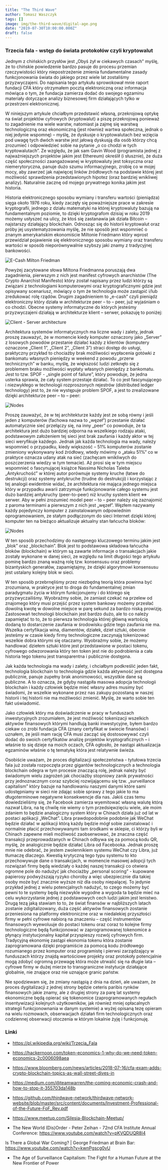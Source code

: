 ```yaml
---
title: "The Third Wave"
author: Tomasz Waszczyk
tags: []
image: img/the-third-wave/digital-age.png
date: "2019-07-30T10:00:00.000Z"
draft: false
---
```


### Trzecia fala - wstęp do świata protokołów czyli kryptowalut

Jednym z chińskich przysłów jest „Obyś żył w ciekawych czasach” myślę, że to chińskie powiedzenie bardzo pasuje do procesu przemian rzeczywistości który niepostrzeżenie zmienia fundamentalne zasady funkcjonowania świata do jakiego przez wiele lat zostaliśmy przyzwyczajeni. Do napisania tego artykułu sprowokował mnie raport fundacji CFA który otrzymałem pocztą elektroniczną oraz informacja mówiąca o tym, że fundacja zamierza dodać do swojego egzaminu materiały dotyczące analizy biznesowej firm działających tylko w przestrzeni elektronicznej.  

W niniejszym artykule chciałbym przedstawić własną, przekrojową optykę na świat projektów cyfrowych (kryptowalut) a piszę przekrojową ponieważ to zagadnienie ma wiele warstw, natomiast ja zajmę się warstwą technologiczną oraz ekonomiczną (jest również wartwa społeczna, jednak o niej jedynie wspomnę) – myślę, że dyskusje o kryptowalutach bez wzięcia pod uwagę tych dwóch warstw jest jałową dyskusją dla osób którzy chcą zrozumieć i odpowiedzieć sobie na pytanie „o co chodzi w tych kryptowalutach”. Ze względu, że jak sam Gavin Wood (programista jednej z najważniejszych projektów jakim jest Ethereum) określił (i słusznie), że duża część społeczności zaangażowanej w kryptowaluty jest toksyczna oraz niemerytoryczna, panuje dużo szumu informacyjnego, zrobię co w mojej mocy, aby zawrzeć jak najwięcej linków źródłowych na podstawie której jest możliwość sprawdzenia przedstawionych hipotez (oraz bardziej wnikliwej analizy). Naturalnie zacznę od mojego prywatnego konika jakim jest historia.

Historia elektronicznego sposobu wymiany i transferu wartości (pieniądza) sięga około 1976 roku, kiedy zaczęły się poważniejsze prace w zakresie kryptografii, jednego z działu matematyki na której kryptowaluty bazują na fundamentalnym poziomie, to dzięki kryptografom dzisiaj w roku 2019 możemy usłyszeć na ulicy, że ktoś się zastanawia jak działa Bitcoin – najstarszy działający blockchain. Odnosząc się do historii kryptowalut oraz próby jej usystematyzowania myślę, że nie sposób jest wspomnieć o znanym amerykańskim ekonomiście Miltonie Friedmann który wprost przewidział pojawienie się elektronicznego sposobu wymiany oraz transferu wartości w sposób nieporównywalnie szybszy jaki znamy z tradycyjnej bankowości.

![E-Cash Milton Friedman](./img/the-third-wave/ecash.png)

Powyżej zacytowane słowa Miltona Friedmanna poruszają dwa zagadnienia, pierwszym z nich jest manifest cyfrowych anarchistów (The Crypto Anarchist Manifesto) który został napisany przez ludzi którzy są związani z technologiami komputerowymi oraz kryptograficznymi gdzie jest opisywany scenariusz, mówiący o tym że technologia może zastąpić i/lub zredukować rolę rządów. Drugim zagadnieniem to „e-cash” czyli pieniądz elektroniczny który działa w architekturze peer – to – peer, już wyjaśniam o co chodzi. Obecne systemy informatyczne do których jesteśmy przyzwyczajeni działają w architekturze klient – serwer, pokazuję to poniżej:

![Client - Server architecture](./img/the-third-wave/client-server.png)

Architektura systemów informatycznych ma liczne wady i zalety, jednak proszę zauważyć, że w momencie kiedy komputer oznaczony jako „Server” z losowych powodów przestanie działać każdy z klientów (komputery oznaczone „Client 1”, „Client 2”, „Client 3”) straci dostęp do usługi, praktyczny przykład to chociażby brak możliwości wypłacenia gotówki z bankomatu własnych pieniędzy w weekend z powodu „przerw technicznych” w banku, myślę, że większość ludzi zetknęło się z problemem braku możliwości wypłaty własnych pieniędzy z bankomatu. Jest to tzw. SPOF - „single point of failure”, który powoduje, że jedna usterka sprawia, że cały system przestaje działać. To co jest fascynującego i niezwykłego w technologii rozproszonych rejestrów (distributed ledger technology) jest to, że nie występuje problem SPOF, a jest to zrealizowane dzięki architekturze peer – to – peer:

![Nodes](./img/the-third-wave/nodes.png)

Proszę zauważyć, że w tej architekturze każdy jest ze sobą równy i jeśli jeden z komputerów (fachowa nazwa to „węzeł”) przestanie działać automatycznie sieć przełączy się, na inny „peer” co powoduje, że ta architektura jest dużo bardziej odporna na wszelkiego rodzaju ataki, podstawowym założeniem tej sieci jest brak zaufania i każdy aktor w tej sieci weryfikuje każdego. Jednak jak każda technologia ma wady, należy wspomnieć o przypadku, kiedy większość – 51% komputerów zostanie zmieniony wykonywany kod źródłowy, wtedy mówimy o „ataku 51%” co w praktyce oznacza udany atak na sieć (zachęcam wnikliwych do poszczerzenia wiedzy w tym temacie).
Aż prosi się w tym miejscu wspomnieć o fascynującej książce Nassima Nicholas Taleba „Antykruchość” w której autor porównuje systemy kruche (łatwe do destrukcji) oraz systemy antykruche (trudne do destrukcji) i korzystając z tej analogii ewidentnie widać, że architektura nie mająca jednego miejsca który w przypadku awarii zatrzymuje funkcjonowanie całego systemu jest dużo bardziej antykruchy (peer-to-peer) niż kruchy system klient <=> serwer. Aby w pełni zrozumieć model peer – to – peer należy się zaznajomić z paroma terminami a pierwszym z nich jest „węzeł”.
Węzłem nazywamy każdy pojedynczy komputer z zainstalowanym odpowiednim oprogramowaniem, ze stałym podłączonym do sieci Internet dzięki której komputer ten na bieżąco aktualizuje aktualny stan łańcucha bloków:

![Nodes](./img/the-third-wave/blocks.png)

W ten sposób przechodzimy do następnego kluczowego terminu jakim jest „blok” oraz „blockchain”. Blok jest to podstawowa składowa łańcucha bloków (blockchain) w którym są zawarte informacje o transakcjach jakie zostały wykonane w danej sieci, ze względu na limit długości tego artykułu pominę bardzo znaną ważną rolę tzw. konsensusu oraz problemy bizantyskich generałów, zapamiętajmy, że dzięki algorytmowi konsensusu jest ustalany kolejny blok w sieci.

W ten sposób przebrnęliśmy przez niezbędną teorią która powinna być zrozumiana, w praktyce jest to droga do fundamentalnej zmian paradygmatu życia w którym funkcjonujemy i do którego się przyzwyczailiśmy. Wyobraźmy sobie, że zamiast czekać na przelew od znajomego który musi przejść przez system bankowy możemy przesłać dowolną kwotę w dowolne miejsce w parę sekund za bardzo niską prowizję. Zastosowań technologii blockchain jest bardzo dużo, ale to co należy zapamiętać to to, że to pierwsza technologia której główną wartością dodaną to dostarczenie zaufania w środowisku gdzie tego zaufania nie ma. Wszelka certyfikacja wina, diamentów, działek, dzieł sztuki, obecnie jesteśmy w czasie kiedy firmy technologiczne zaczynają tokenizować wszelkie dobra którymi się otaczamy. Wyobraźmy sobie, że możemy handlować dziełem sztuki które jest przedstawione w postaci tokenu, cyfrowego odwzorowania który ten token jest nie do podrobienia a cała historia tego tokenu jest transparentna i publicznie dostępna.

Jak każda technologia ma wady i zalety, i chciałbym podkreślić jeden fakt, technologia blockchain to technologia gdzie każda aktywność jest dostępna publicznie, panuje zupełny brak anonimowości, wszystkie dane są publiczne. A to oznacza, że gdyby nastąpiła masowa adopcja technologii blockchain i każdy człowiek będzie mieć własny adres musimy być świadomi, że wszelkie wykonane przez nas zakupy pozostaną w naszej historii i tej historii nie ma możliwości zmienić. Myślę, że warto sobie ten fakt uświadomić.

Jako człowiek który ma doświadczenie w pracy w funduszach inwestycyjnych zrozumiałem, że jest możliwość tokenizacji wszelkich aktywów finansowych którymi handlują banki inwestycyjne, byłem bardzo ciekaw co zrobi fundacja CFA (znany certyfikat w świecie finansów) i uznałem, że jeśli mam rację CFA musi zacząć się dostosowywać czyli dodać do swoich certyfikatów analizę projektów kryptograficznych – i właśnie to się dzieje na moich oczach, CFA ogłosiło, że nastąpi aktualizacja egzaminów właśnie o tę tematykę która jest relatywnie świeża.

Osobiście uważam, że proces digitalizacji społeczeństwa - tytułowa trzecia fala już została rozpoczęta przez gigantów technologicznych a technologia blockchain odegra w tym procesie znaczącą rolę, jednak należy być świadomym wielu zagrożeń jak chociażby stopniowy zanik prywatności przy jednoznacznym coraz szybciej rozwijającemu się tzw. „surveillance capitalism” który bazuje na handlowaniu naszymi danymi które sami udostępniamy w sieci nie zdając sobie sprawy z tego jakie to ma długoterminowe negatywne konsekwencje dla nas.
Jakiś czas temu dowiedzieliśmy się, że Facebook zamierza wyemitować własną walutę którą nazwał Libra, na tę chwilę nie wiemy o tym przedsięwzięciu wiele, ale moim zdaniem to będzie analogiczny system który w Chinach działa już od lat w postaci aplikacji „WeChat”. Libra prawdopodobnie podobnie jak WeChat będzie działać w aplikacji którą każdy będzie mógł sobie zainstalować i normalnie płacić przechowywanymi tam środkami w sklepie, ci którzy byli w Chinach zapewne mieli możliwość zaobserwować, że znaczna część transakcji przeprowadzanych w Chinach odbywa się za pomocą kodu QR, myślę, że analogicznie będzie działać Libra od Facebooka. Jednak proszę mnie nie odebrać, że jestem zwolennikiem systemu WeChat czy Libra, już tłumaczę dlaczego. Kwestią krytyczną tego typu systemu to kto przechowywuje dane o transakcjach, w momencie masowej adopcji tych rozwiązań firmy będą wiedziały o każdej naszej transakcji co otwiera ogromne pole do nadużyć jak chociażby „personal scoring” - kupowane papierosy podwyższają ryzyko choroby a więc ubezpiecznie dla takiej osoby może być znacznie wyższe niż dla osoby niepalącej. To jedynie przykład jednej z wielu potencjalnych nadużyć, to czego możemy być pewni to te systemy będą niezwykle wygodne a wygoda ta będzie mieć na celu wykorzystanie jednej z podstawowych cech ludzi jakim jest lenistwo.
Drugą tezą jaką stawiam to to, że świat finansów w najbliższych latach zostanie zdigitalizowany, duża część aktywów finansowych zostanie przeniesiona na platformy elektroniczne oraz w niedalekiej przyszłości firmy w pełni cyfrowe nabiorą na znaczeniu – część instrumentów finansowych wyewoluuje do postaci tokenu oraz coraz to kolejne firmy technologiczne będą funkcjonować w zaprogramowanej tokenomice a płynący instytucjonalny kapitał przyspieszy rozwój cyfrowych firm. Tradycyjną ekonomię zastąpi ekonomia tokenu która zostanie zaprogramowana dzięki programiście za pomocą kodu źródłowego rozumianego przez komputer oraz programistę i pierwsi zarządzający w funduszach którzy znajdą wartościowe projekty oraz protokoły potencjalnie mogą zdobyć ogromną przewagę która może utrwalić się na długie lata – cyfrowe firmy w dużej mierze to transgraniczne instytucje działające globalnie, nie znające oraz nie uznające granic państw.

Nie spodziewam się, że zmiany nastąpią z dnia na dzień, ale uważam, że proces dygitalizacji z jednej strony będzie ceteris paribis rynków finansowych jakie znamy, ale z drugiej strony  za parę lat systemy ekonomiczne będą opierać się tokenomice (zaprogramowanych regułach insentywizacji kolejnych użytkowników, jak również mniej opłacalnych strategii funkcjonownania w danym systemie) a wyżej opisaną tezę opieram na wielu rozmowach, obserwacjach działań firm technologicznych oraz codziennej obserwacji otoczenia w którym lokalnie żyję i funkcjonuję.

### Linki

* <https://pl.wikipedia.org/wiki/Trzecia_Fala>

* <https://hackernoon.com/token-economics-1-why-do-we-need-token-economics-2c0006098aea>

* <https://www.bloomberg.com/news/articles/2018-07-16/cfa-exam-adds-crypto-blockchain-topics-as-wall-street-dives-in>

* <https://medium.com/@teamwarren/the-coming-economic-crash-and-how-to-stop-it-355703da148b>

* <https://github.com/thirdwave-network/thirdwave-network-website/blob/master/src/content/documents/Investment-Professional-of-the-Future-FoF_Rev.pdf>

* <https://www.meetup.com/Silesia-Blockchain-Meetup/>

* The New World (Dis)Order - Peter Zeihan - 72nd CFA Institute Annual Conference:
 <https://www.youtube.com/watch?v=pKVQDUQR8I4>

 Is There a Global War Coming? | George Friedman at Brain Bar: <https://www.youtube.com/watch?v=kwnPgscg0vU>

* The Age of Surveillance Capitalism: The Fight for a Human Future at the New Frontier of Power

